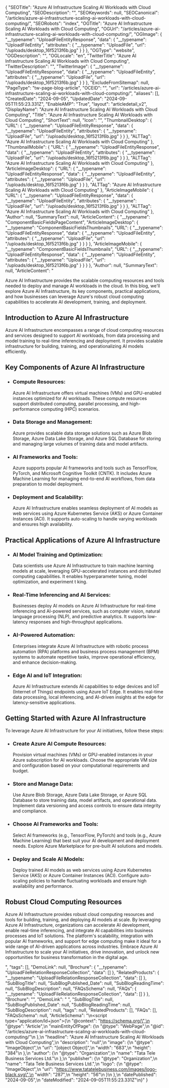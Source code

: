 {
  "SEOTitle": "Azure AI Infrastructure Scaling AI Workloads with Cloud Computing",
  "SEODescription": "",
  "SEOKeywords": null,
  "SEOCanonical": "/articles/azure-ai-infrastructure-scaling-ai-workloads-with-cloud-computing/",
  "SEORobots": "index",
  "OGTitle": "Azure AI Infrastructure Scaling AI Workloads with Cloud Computing",
  "OGUrl": "/articles/azure-ai-infrastructure-scaling-ai-workloads-with-cloud-computing/",
  "OGImage": {
    "__typename": "UploadFileEntityResponse",
    "data": {
      "__typename": "UploadFileEntity",
      "attributes": {
        "__typename": "UploadFile",
        "url": "/uploads/desktop_16f5213f6b.jpg"
      }
    }
  },
  "OGType": "website",
  "OGDescription": "",
  "OGLocale": "en",
  "TwitterTitle": "Azure AI Infrastructure Scaling AI Workloads with Cloud Computing",
  "TwitterDescription": "",
  "TwitterImage": {
    "__typename": "UploadFileEntityResponse",
    "data": {
      "__typename": "UploadFileEntity",
      "attributes": {
        "__typename": "UploadFile",
        "url": "/uploads/desktop_16f5213f6b.jpg"
      }
    }
  },
  "ExcludeFromSitemap": null,
  "PageType": "tw-page-blog-article",
  "OCEID": "",
  "url": "/articles/azure-ai-infrastructure-scaling-ai-workloads-with-cloud-computing/",
  "aliases": [],
  "CreatedDate": "2024-09-05",
  "UpdatedDate": "2024-09-05T11:55:23.331Z",
  "EnableAMP": "True",
  "layout": "articledetail_v2",
  "DisplayName": "Azure AI Infrastructure Scaling AI Workloads with Cloud Computing",
  "Title": "Azure AI Infrastructure Scaling AI Workloads with Cloud Computing",
  "ShortText": null,
  "Icon": "",
  "ThumbnailDesktop": {
    "URL": {
      "__typename": "UploadFileEntityResponse",
      "data": {
        "__typename": "UploadFileEntity",
        "attributes": {
          "__typename": "UploadFile",
          "url": "/uploads/desktop_16f5213f6b.jpg"
        }
      }
    },
    "ALTTag": "Azure AI Infrastructure Scaling AI Workloads with Cloud Computing"
  },
  "ThumbnailMobile": {
    "URL": {
      "__typename": "UploadFileEntityResponse",
      "data": {
        "__typename": "UploadFileEntity",
        "attributes": {
          "__typename": "UploadFile",
          "url": "/uploads/desktop_16f5213f6b.jpg"
        }
      }
    },
    "ALTTag": "Azure AI Infrastructure Scaling AI Workloads with Cloud Computing"
  },
  "ArticleImageDesktop": {
    "URL": {
      "__typename": "UploadFileEntityResponse",
      "data": {
        "__typename": "UploadFileEntity",
        "attributes": {
          "__typename": "UploadFile",
          "url": "/uploads/desktop_16f5213f6b.jpg"
        }
      }
    },
    "ALTTag": "Azure AI Infrastructure Scaling AI Workloads with Cloud Computing"
  },
  "ArticleImageMobile": {
    "URL": {
      "__typename": "UploadFileEntityResponse",
      "data": {
        "__typename": "UploadFileEntity",
        "attributes": {
          "__typename": "UploadFile",
          "url": "/uploads/desktop_16f5213f6b.jpg"
        }
      }
    },
    "ALTTag": "Azure AI Infrastructure Scaling AI Workloads with Cloud Computing"
  },
  "Author": null,
  "SummaryText": null,
  "ArticleContent": {
    "__typename": "ComponentBasicFieldsPageContent",
    "ArticleImageDesktop": {
      "__typename": "ComponentBasicFieldsThumbnails",
      "URL": {
        "__typename": "UploadFileEntityResponse",
        "data": {
          "__typename": "UploadFileEntity",
          "attributes": {
            "__typename": "UploadFile",
            "url": "/uploads/desktop_16f5213f6b.jpg"
          }
        }
      }
    },
    "ArticleImageMobile": {
      "__typename": "ComponentBasicFieldsThumbnails",
      "URL": {
        "__typename": "UploadFileEntityResponse",
        "data": {
          "__typename": "UploadFileEntity",
          "attributes": {
            "__typename": "UploadFile",
            "url": "/uploads/desktop_16f5213f6b.jpg"
          }
        }
      }
    },
    "Author": null,
    "SummaryText": null,
    "ArticleContent": "<p>Azure AI Infrastructure provides the scalable computing resources and tools needed to deploy and manage AI workloads in the cloud. In this blog, we'll explore Azure AI Infrastructure, its key components, practical applications, and how businesses can leverage Azure's robust cloud computing capabilities to accelerate AI development, training, and deployment.</p><h2>Introduction to Azure AI Infrastructure</h2><p>Azure AI Infrastructure encompasses a range of cloud computing resources and services designed to support AI workloads, from data processing and model training to real-time inferencing and deployment. It provides scalable infrastructure for building, training, and operationalizing AI models efficiently.</p><h2>Key Components of Azure AI Infrastructure</h2><ul><li><h3>Compute Resources:</h3><p>Azure AI Infrastructure offers virtual machines (VMs) and GPU-enabled instances optimized for AI workloads. These compute resources support distributed computing, parallel processing, and high-performance computing (HPC) scenarios.</p></li><li><h3>Data Storage and Management:</h3><p>Azure provides scalable data storage solutions such as Azure Blob Storage, Azure Data Lake Storage, and Azure SQL Database for storing and managing large volumes of training data and model artifacts.</p></li><li><h3>AI Frameworks and Tools:</h3><p>Azure supports popular AI frameworks and tools such as TensorFlow, PyTorch, and Microsoft Cognitive Toolkit (CNTK). It includes Azure Machine Learning for managing end-to-end AI workflows, from data preparation to model deployment.</p></li><li><h3>Deployment and Scalability:</h3><p>Azure AI Infrastructure enables seamless deployment of AI models as web services using Azure Kubernetes Service (AKS) or Azure Container Instances (ACI). It supports auto-scaling to handle varying workloads and ensures high availability.</p></li></ul><h2>Practical Applications of Azure AI Infrastructure</h2><ul><li><h3>AI Model Training and Optimization:</h3><p>Data scientists use Azure AI Infrastructure to train machine learning models at scale, leveraging GPU-accelerated instances and distributed computing capabilities. It enables hyperparameter tuning, model optimization, and experiment t king.</p></li><li><h3>Real-Time Inferencing and AI Services:</h3><p>Businesses deploy AI models on Azure AI Infrastructure for real-time inferencing and AI-powered services, such as computer vision, natural language processing (NLP), and predictive analytics. It supports low-latency responses and high-throughput applications.</p></li><li><h3>AI-Powered Automation:</h3><p>Enterprises integrate Azure AI Infrastructure with robotic process automation (RPA) platforms and business process management (BPM) systems to automate repetitive tasks, improve operational efficiency, and enhance decision-making.</p></li><li><h3>Edge AI and IoT Integration:</h3><p>Azure AI Infrastructure extends AI capabilities to edge devices and IoT (Internet of Things) endpoints using Azure IoT Edge. It enables real-time data processing, local inferencing, and AI-driven insights at the edge for latency-sensitive applications.</p></li></ul><h2>Getting Started with Azure AI Infrastructure</h2><p>To leverage Azure AI Infrastructure for your AI initiatives, follow these steps:</p><ul><li><h3>Create Azure AI Compute Resources:</h3><p>Provision virtual machines (VMs) or GPU-enabled instances in your Azure subscription for AI workloads. Choose the appropriate VM size and configuration based on your computational requirements and budget.</p></li><li><h3>Store and Manage Data:</h3><p>Use Azure Blob Storage, Azure Data Lake Storage, or Azure SQL Database to store training data, model artifacts, and operational data. Implement data versioning and access controls to ensure data integrity and compliance.</p></li><li><h3>Choose AI Frameworks and Tools:</h3><p>Select AI frameworks (e.g., TensorFlow, PyTorch) and tools (e.g., Azure Machine Learning) that best suit your AI development and deployment needs. Explore Azure Marketplace for pre-built AI solutions and models.</p></li><li><h3>Deploy and Scale AI Models:</h3><p>Deploy trained AI models as web services using Azure Kubernetes Service (AKS) or Azure Container Instances (ACI). Configure auto-scaling policies to handle fluctuating workloads and ensure high availability and performance.</p></li></ul><h2>Robust Cloud Computing Resources</h2><p>Azure AI Infrastructure provides robust cloud computing resources and tools for building, training, and deploying AI models at scale. By leveraging Azure AI Infrastructure, organizations can accelerate AI development, enable real-time inferencing, and integrate AI capabilities into business processes and IoT solutions. The platform's scalability, integration with popular AI frameworks, and support for edge computing make it ideal for a wide range of AI-driven applications across industries. Embrace Azure AI Infrastructure to scale your AI initiatives, drive innovation, and unlock new opportunities for business transformation in the digital age.</p>",
    "tags": [],
    "DemoLink": null,
    "Brochure": {
      "__typename": "UploadFileRelationResponseCollection",
      "data": []
    },
    "RelatedProducts": {
      "__typename": "UploadFileRelationResponseCollection",
      "data": []
    },
    "SubBlogTitle": null,
    "SubBlogPublished_Date": null,
    "SubBlogReadingTime": null,
    "SubBlogDescription": null,
    "FAQsSchema": null,
    "FAQs": {
      "__typename": "UploadFileRelationResponseCollection",
      "data": []
    }
  },
  "Brochure": "",
  "DemoLink": " ",
  "SubBlogTitle": null,
  "SubBlogPublished_Date": null,
  "SubBlogReadingTime": null,
  "SubBlogDescription": null,
  "tags": null,
  "RelatedProducts": [],
  "FAQs": [],
  "FAQsSchema": null,
  "ArticleSchema": "\n<script type=\"application/ld+json\">{\n  \"@context\": \"https://schema.org/\",\n  \"@type\": \"Article\",\n  \"mainEntityOfPage\": {\n    \"@type\": \"WebPage\",\n    \"@id\": \"/articles/azure-ai-infrastructure-scaling-ai-workloads-with-cloud-computing/\"\n  },\n  \"headline\": \"Azure AI Infrastructure Scaling AI Workloads with Cloud Computing\",\n  \"description\": \"null\",\n  \"image\": {\n    \"@type\": \"ImageObject\",\n    \"url\": \"[object Object]\",\n    \"width\": \"683\",\n    \"height\": \"384\"\n  },\n  \"author\": {\n    \"@type\": \"Organization\",\n    \"name\": \"Tata Tele Business Services Ltd.\"\n  },\n  \"publisher\": {\n    \"@type\": \"Organization\",\n    \"name\": \"Tata Tele Business Services Ltd.\",\n    \"logo\": {\n      \"@type\": \"ImageObject\",\n      \"url\": \"https://www.tatatelebusiness.com/images/logo-black.svg\",\n      \"width\": \"287\",\n      \"height\": \"56\"\n    }\n  },\n  \"datePublished\": \"2024-09-05\",\n  \"dateModified\": \"2024-09-05T11:55:23.331Z\"\n}</script>"
}